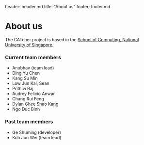 <frontmatter>
  header: header.md
  title: "About us"
  footer: footer.md
</frontmatter>

# About us

The CATcher project is based in the [School of Computing, National University of Singapore](https://www.comp.nus.edu.sg/).

### Current team members

* Anubhav (team lead)
* Ding Yu Chen
* Kang Su Min
* Low Jun Kai, Sean
* Prithivi Raj
* Audrey Felicio Anwar
* Chang Rui Feng
* Dylan Ghee Shao Kang
* Ngo Duc Binh


### Past team members
* Ge Shuming (developer)
* Koh Jun Wei (team lead)
